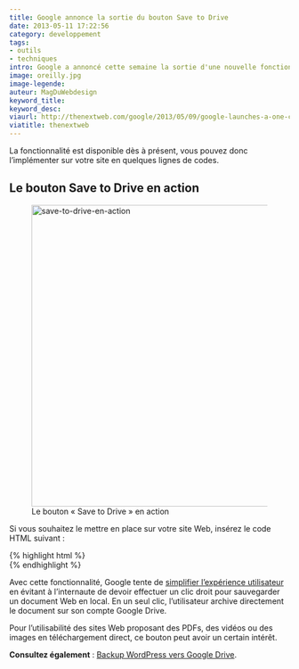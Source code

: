 ```yaml
---
title: Google annonce la sortie du bouton Save to Drive
date: 2013-05-11 17:22:56
category: developpement
tags:
- outils
- techniques
intro: Google a annoncé cette semaine la sortie d'une nouvelle fonctionnalité pour Google Drive – le bouton Save to Drive. Il permet en un clic de sauvegarder n'importe quel fichier d'une page Web sur son compte.
image: oreilly.jpg
image-legende:
auteur: MagDuWebdesign
keyword_title:
keyword_desc:
viaurl: http://thenextweb.com/google/2013/05/09/google-launches-a-one-click-button-to-save-files-on-the-web-to-google-drive/
viatitle: thenextweb
---
```


<p>La fonctionnalité est disponible dès à présent, vous pouvez donc l’implémenter sur votre site en quelques lignes de codes.</p>
<h2>Le bouton Save to Drive en action</h2>
<figure class="figure-img">
  <img class="left" src="https://s3-eu-west-1.amazonaws.com/mdw-images/large/save-to-drive-en-action.jpg" alt="save-to-drive-en-action" width="555" height="541">
  <figcaption>Le bouton « Save to Drive » en action</figcaption>
</figure>
<p>Si vous souhaitez le mettre en place sur votre site Web, insérez le code HTML suivant :</p>
{% highlight html %}
<script src=”http://apis.google.com/js/plusone.js”></script>
<div data-filename=”My Statement.pdf” data-sitename=”My Company Name” data-src=”/path/to/myfile.pdf”></div>
{% endhighlight %}
<p>Avec cette fonctionnalité, Google tente de <a title="Archives pour Expérience utilisateur sur MDW" href="http://magazineduwebdesign.com/ux-design/">simplifier l’expérience utilisateur</a> en évitant à l’internaute de devoir effectuer un clic droit pour sauvegarder un document Web en local. En un seul clic, l’utilisateur archive directement le document sur son compte Google Drive.</p>
<p>Pour l’utilisabilité des sites Web proposant des PDFs, des vidéos ou des images en téléchargement direct, ce bouton peut avoir un certain intérêt.</p>
<p><strong>Consultez également</strong>&nbsp;:&nbsp;<a title="Plugin de sauvegarde automatique de données WordPress vers Google Drive" href="http://magazineduwebdesign.com/sauvegarde-automatique-wordpress-google-drive">Backup WordPress vers Google Drive</a>.</p> 